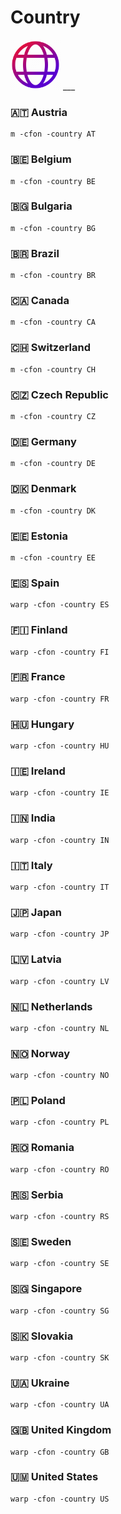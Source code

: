 # Country
<img src="https://github.com/FarhadElahi/CF/blob/main/Info/Country.png" width="80">
___

### 🇦🇹 Austria
```
m -cfon -country AT
```
### 🇧🇪 Belgium
```
m -cfon -country BE
```
### 🇧🇬 Bulgaria
```
m -cfon -country BG
```
### 🇧🇷 Brazil
```
m -cfon -country BR
```
### 🇨🇦 Canada
```
m -cfon -country CA
```
### 🇨🇭 Switzerland
```
m -cfon -country CH
```
### 🇨🇿 Czech Republic
```
m -cfon -country CZ
```
### 🇩🇪 Germany
```
m -cfon -country DE
```
### 🇩🇰 Denmark
```
m -cfon -country DK
```
### 🇪🇪 Estonia
```
m -cfon -country EE
```
### 🇪🇸 Spain
```
warp -cfon -country ES
```
### 🇫🇮 Finland
```
warp -cfon -country FI
```
### 🇫🇷 France
```
warp -cfon -country FR
```
### 🇭🇺 Hungary
```
warp -cfon -country HU
```
### 🇮🇪 Ireland
```
warp -cfon -country IE
```
### 🇮🇳 India
```
warp -cfon -country IN
```
### 🇮🇹 Italy
```
warp -cfon -country IT
```
### 🇯🇵 Japan
```
warp -cfon -country JP
```
### 🇱🇻 Latvia
```
warp -cfon -country LV
```
### 🇳🇱 Netherlands
```
warp -cfon -country NL
```
### 🇳🇴 Norway
```
warp -cfon -country NO
```
### 🇵🇱 Poland
```
warp -cfon -country PL
```
### 🇷🇴 Romania
```
warp -cfon -country RO
```
### 🇷🇸 Serbia
```
warp -cfon -country RS
```
### 🇸🇪 Sweden
```
warp -cfon -country SE
```
### 🇸🇬 Singapore
```
warp -cfon -country SG
```
### 🇸🇰 Slovakia
```
warp -cfon -country SK
```
### 🇺🇦 Ukraine
```
warp -cfon -country UA
```
### 🇬🇧 United Kingdom
```
warp -cfon -country GB
``` 
### 🇺🇲 United States
```
warp -cfon -country US
```
